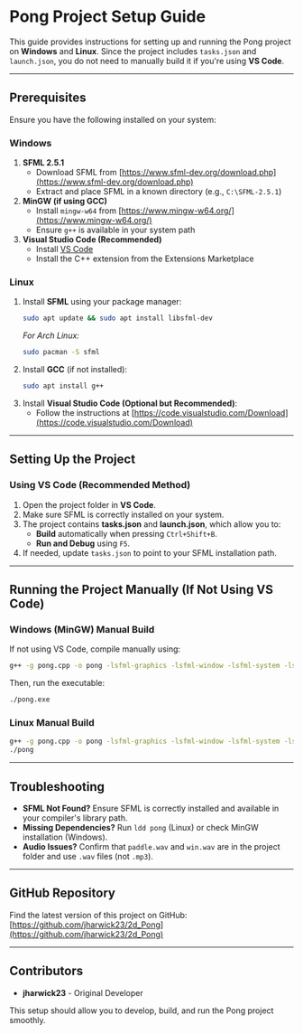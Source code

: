 # Pong Project Setup Guide

This guide provides instructions for setting up and running the Pong project on **Windows** and **Linux**. Since the project includes `tasks.json` and `launch.json`, you do not need to manually build it if you're using **VS Code**.

---

## Prerequisites

Ensure you have the following installed on your system:

### **Windows**
1. **SFML 2.5.1**
   - Download SFML from [https://www.sfml-dev.org/download.php](https://www.sfml-dev.org/download.php)
   - Extract and place SFML in a known directory (e.g., `C:\SFML-2.5.1`)
2. **MinGW (if using GCC)**
   - Install `mingw-w64` from [https://www.mingw-w64.org/](https://www.mingw-w64.org/)
   - Ensure `g++` is available in your system path
3. **Visual Studio Code (Recommended)**
   - Install [VS Code](https://code.visualstudio.com/)
   - Install the C++ extension from the Extensions Marketplace

### **Linux**
1. Install **SFML** using your package manager:
   ```sh
   sudo apt update && sudo apt install libsfml-dev
   ```
   _For Arch Linux:_
   ```sh
   sudo pacman -S sfml
   ```
2. Install **GCC** (if not installed):
   ```sh
   sudo apt install g++
   ```
3. Install **Visual Studio Code (Optional but Recommended)**:
   - Follow the instructions at [https://code.visualstudio.com/Download](https://code.visualstudio.com/Download)

---

## Setting Up the Project

### **Using VS Code (Recommended Method)**
1. Open the project folder in **VS Code**.
2. Make sure SFML is correctly installed on your system.
3. The project contains **tasks.json** and **launch.json**, which allow you to:
   - **Build** automatically when pressing `Ctrl+Shift+B`.
   - **Run and Debug** using `F5`.
4. If needed, update `tasks.json` to point to your SFML installation path.

---

## **Running the Project Manually** (If Not Using VS Code)

### **Windows (MinGW) Manual Build**
If not using VS Code, compile manually using:
```sh
g++ -g pong.cpp -o pong -lsfml-graphics -lsfml-window -lsfml-system -lsfml-audio
```
Then, run the executable:
```sh
./pong.exe
```

### **Linux Manual Build**
```sh
g++ -g pong.cpp -o pong -lsfml-graphics -lsfml-window -lsfml-system -lsfml-audio
./pong
```

---

## Troubleshooting
- **SFML Not Found?** Ensure SFML is correctly installed and available in your compiler's library path.
- **Missing Dependencies?** Run `ldd pong` (Linux) or check MinGW installation (Windows).
- **Audio Issues?** Confirm that `paddle.wav` and `win.wav` are in the project folder and use `.wav` files (not `.mp3`).

---

## GitHub Repository
Find the latest version of this project on GitHub:
[https://github.com/jharwick23/2d_Pong](https://github.com/jharwick23/2d_Pong)

---

## Contributors
- **jharwick23** - Original Developer

This setup should allow you to develop, build, and run the Pong project smoothly. 

